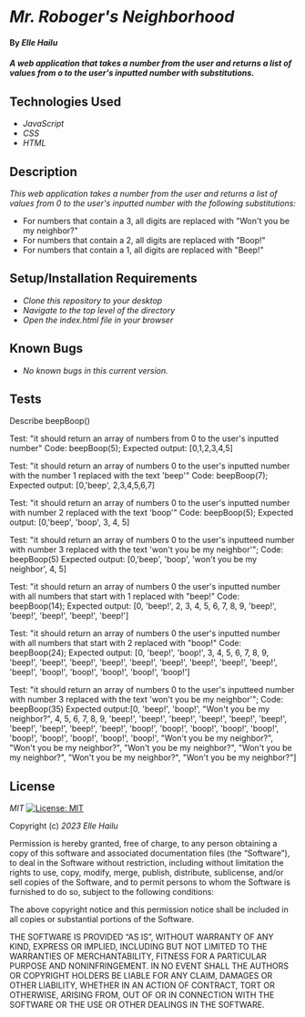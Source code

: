 # _Mr. Roboger's Neighborhood_

#### By _**Elle Hailu**_

#### _A web application that takes a number from the user and returns a list of values from o to the user's inputted number with substitutions._

## Technologies Used

- _JavaScript_
- _CSS_
- _HTML_

## Description

_This web application takes a number from the user and returns a list of values from 0 to the user's inputted number with the following substitutions:_

- For numbers that contain a 3, all digits are replaced with "Won't you be my neighbor?"
- For numbers that contain a 2, all digits are replaced with "Boop!"
- For numbers that contain a 1, all digits are replaced with "Beep!"

## Setup/Installation Requirements

- _Clone this repository to your desktop_
- _Navigate to the top level of the directory_
- _Open the index.html file in your browser_

## Known Bugs

- _No known bugs in this current version._

## Tests

Describe beepBoop()

Test: "it should return an array of numbers from 0 to the user's inputted number"
Code: beepBoop(5);
Expected output: [0,1,2,3,4,5]

Test: "it should return an array of numbers 0 to the user's inputted number with the number 1 replaced with the text 'beep'"
Code: beepBoop(7);
Expected output: [0,'beep', 2,3,4,5,6,7]

Test: "it should return an array of numbers 0 to the user's inputted number with number 2 replaced with the text 'boop'"
Code: beepBoop(5);
Expected output: [0,'beep', 'boop', 3, 4, 5]

Test: "it should return an array of numbers 0 to the user's inputteed number with number 3 replaced with the text 'won't you be my neighbor'";
Code: beepBoop(5)
Expected output: [0,'beep', 'boop', 'won't you be my neighbor', 4, 5]

Test: "it should return an array of numbers 0 the user's inputted number with all numbers that start with 1 replaced with "beep!"
Code: beepBoop(14);
Expected output: [0, 'beep!', 2, 3, 4, 5, 6, 7, 8, 9, 'beep!', 'beep!', 'beep!', 'beep!', 'beep!']

Test: "it should return an array of numbers 0 the user's inputted number with all numbers that start with 2 replaced with "boop!"
Code: beepBoop(24);
Expected output: [0, 'beep!', 'boop!', 3, 4, 5, 6, 7, 8, 9, 'beep!', 'beep!', 'beep!', 'beep!', 'beep!', 'beep!', 'beep!', 'beep!', 'beep!', 'beep!', 'boop!', 'boop!', 'boop!', 'boop!', 'boop!']

Test: "it should return an array of numbers 0 to the user's inputteed number with number 3 replaced with the text 'won't you be my neighbor'";
Code: beepBoop(35)
Expected output:[0, 'beep!', 'boop!', "Won't you be my neighbor?", 4, 5, 6, 7, 8, 9, 'beep!', 'beep!', 'beep!', 'beep!', 'beep!', 'beep!', 'beep!', 'beep!', 'beep!', 'beep!', 'boop!', 'boop!', 'boop!', 'boop!', 'boop!', 'boop!', 'boop!', 'boop!', 'boop!', 'boop!', "Won't you be my neighbor?", "Won't you be my neighbor?", "Won't you be my neighbor?", "Won't you be my neighbor?", "Won't you be my neighbor?", "Won't you be my neighbor?"]

## License

_MIT_ [![License: MIT](https://img.shields.io/badge/License-MIT-yellow.svg)](https://opensource.org/licenses/MIT)

Copyright (c) _2023_ _Elle Hailu_

Permission is hereby granted, free of charge, to any person obtaining a copy of this software and associated documentation files (the “Software”), to deal in the Software without restriction, including without limitation the rights to use, copy, modify, merge, publish, distribute, sublicense, and/or sell copies of the Software, and to permit persons to whom the Software is furnished to do so, subject to the following conditions:

The above copyright notice and this permission notice shall be included in all copies or substantial portions of the Software.

THE SOFTWARE IS PROVIDED “AS IS”, WITHOUT WARRANTY OF ANY KIND, EXPRESS OR IMPLIED, INCLUDING BUT NOT LIMITED TO THE WARRANTIES OF MERCHANTABILITY, FITNESS FOR A PARTICULAR PURPOSE AND NONINFRINGEMENT. IN NO EVENT SHALL THE AUTHORS OR COPYRIGHT HOLDERS BE LIABLE FOR ANY CLAIM, DAMAGES OR OTHER LIABILITY, WHETHER IN AN ACTION OF CONTRACT, TORT OR OTHERWISE, ARISING FROM, OUT OF OR IN CONNECTION WITH THE SOFTWARE OR THE USE OR OTHER DEALINGS IN THE SOFTWARE.
